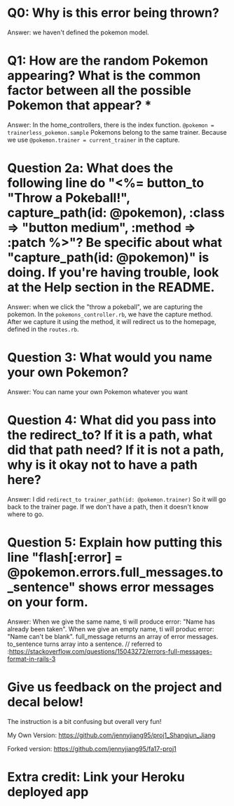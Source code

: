 # Q0: Why is this error being thrown?
Answer: we haven't defined the pokemon model.

# Q1: How are the random Pokemon appearing? What is the common factor between all the possible Pokemon that appear? * 
Answer: 
In the home_controllers, there is the index function.
`@pokemon = trainerless_pokemon.sample`
Pokemons belong to the same trainer.  Because we use `@pokemon.trainer = current_trainer` in the capture.

# Question 2a: What does the following line do "<%= button_to "Throw a Pokeball!", capture_path(id: @pokemon), :class => "button medium", :method => :patch %>"? Be specific about what "capture_path(id: @pokemon)" is doing. If you're having trouble, look at the Help section in the README.
Answer: when we click the "throw a pokeball", we are capturing the pokemon. In the `pokemons_controller.rb`, we have the capture method. After we capture it using the method, it will redirect us to the homepage, defined in the `routes.rb`. 

# Question 3: What would you name your own Pokemon?
Answer: You can name your own Pokemon whatever you want 

# Question 4: What did you pass into the redirect_to? If it is a path, what did that path need? If it is not a path, why is it okay not to have a path here?
Answer: I did `redirect_to trainer_path(id: @pokemon.trainer)` So it will go back to the trainer page. If we don't have a path, then it doesn't know where to go.

# Question 5: Explain how putting this line "flash[:error] = @pokemon.errors.full_messages.to_sentence" shows error messages on your form.
Answer: When we give the same name, ti will produce error: "Name has already been taken".
When we give an empty name, ti will produc error: "Name can't be blank".
full_message returns an array of error messages. to_sentence turns array into a sentence.
// referred to :https://stackoverflow.com/questions/15043272/errors-full-messages-format-in-rails-3


# Give us feedback on the project and decal below!
The instruction is a bit confusing but overall very fun!


My Own Version:
https://github.com/jennyjiang95/proj1_Shangjun_Jiang

Forked version:
https://github.com/jennyjiang95/fa17-proj1


# Extra credit: Link your Heroku deployed app

